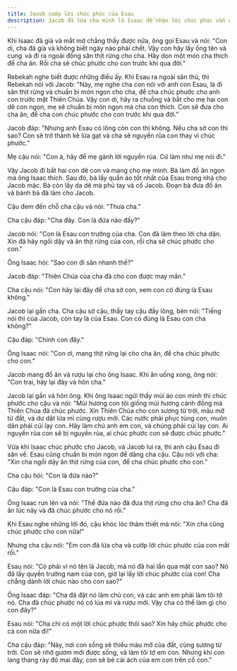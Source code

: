 ```yaml
---
title: Jacob cướp lời chúc phúc của Esau
description: Jacob đã lừa cha mình là Isaac để nhận lời chúc phúc vốn dành cho người anh Esau, dẫn đến xung đột lớn trong gia đình và thay đổi vận mệnh của cả hai anh em.
---
```


Khi Isaac đã già và mắt mờ chẳng thấy được nữa, ông gọi Esau và nói: "Con ơi, cha đã già và không biết ngày nào phải chết. Vậy con hãy lấy ống tên và cung  và đi ra ngoài đồng săn thịt rừng cho cha. Hãy dọn một món cha thích để cha ăn. Rồi cha sẽ chúc phước cho con trước khi qua đời."

Rebekah nghe biết được những điều ấy. Khi Esau ra ngoài săn thú, thì Rebekah nói với Jacob: "Này, mẹ nghe cha con nói với anh con Esau, là đi săn thịt rừng và chuẩn bị món ngon cho cha, để cha chúc phước cho anh con trước mặt Thiên Chúa. Vậy con ơi, hãy ra chuồng và bắt cho mẹ hai con dê con ngon, mẹ sẽ chuẩn bị món ngon mà cha con thích. Con sẽ đưa cho cha ăn, để cha con chúc phước cho con trước khi qua đời."

Jacob đáp: "Nhưng anh Esau có lông còn con thì không. Nếu cha sờ con thì sao? Con sẽ trở thành kẻ lừa gạt và cha sẽ nguyền rủa con thay vì chúc phước."

Mẹ cậu nói: "Con à, hãy để mẹ gánh lời nguyền rủa. Cứ làm như mẹ nói đi."

Vậy Jacob đi bắt hai con dê con và mang cho mẹ mình. Bà làm đồ ăn ngon mà ông Isaac thích. Sau đó, bà lấy quần áo tốt nhất của Esau trong nhà cho Jacob mặc. Bà còn lấy da dê mà phủ tay và cổ Jacob. Đoạn bà đưa đồ ăn và bánh bà đã làm cho Jacob.

Cậu đem đến chỗ cha cậu và nói: "Thưa cha."

Cha cậu đáp: "Cha đây. Con là đứa nào đấy?"

Jacob nói: "Con là Esau con trưởng của cha. Con đã làm theo lời cha dặn. Xin đã hãy ngồi dậy và ăn thịt rừng của con, rồi cha sẽ chúc phước cho con."

Ông Isaac hỏi: "Sao con đi săn nhanh thế?"

Jacob đáp: "Thiên Chúa của cha đã cho con được may mắn."

Cha cậu nói: "Con hãy lại đây để cha sờ con, xem con có đúng là Esau không."

Jacob lại gần cha. Cha cậu sờ cậu, thấy tay cậu đầy lông, bèn nói: "Tiếng nói thì của Jacob, còn tay là của Esau. Con có đúng là Esau con cha không?"

Cậu đáp: "Chính con đây."

Ông Isaac nói: "Con ơi, mang thịt rừng lại cho cha ăn, để cha chúc phước cho con."

Jacob mang đồ ăn và rượu lại cho ông Isaac. Khi ăn uống xong, ông nói: "Con trai, hãy lại đây và hôn cha."

Jacob lại gần và hôn ông. Khi ông Isaac ngửi thấy mùi áo con mình thì chúc phước cho cậu và nói: "Mùi hương con tôi giống mùi hương cánh đồng mà Thiên Chúa đã chúc phước. Xin Thiên Chúa cho con sương từ trời, màu mỡ từ đất, và dư dật lứa mì cùng rượu mới. Các nước phải phục tùng con, muôn dân phải cúi lạy con. Hãy làm chủ anh em con, và chúng phải cúi lạy con. Ai nguyền rủa con sẽ bị nguyền rủa, ai chúc phước con sẽ được chúc phước."

Vừa khi Isaac chúc phước cho Jacob, và Jacob lui ra, thì anh cậu Esau đi săn về. Esau cũng chuẩn bị món ngon để dâng cha cậu. Cậu nói với cha: "Xin cha ngồi dậy ăn thịt rừng của con, để cha chúc phước cho con."

Cha cậu hỏi: "Con là đứa nào?"

Cậu đáp: "Con là Esau con trưởng của cha."

Ông Isaac run lên và nói: "Thế đứa nào đã đưa thịt rừng cho cha ăn? Cha đã ăn lúc nãy và đã chúc phước cho nó rồi."

Khi Esau nghe những lời đó, cậu khóc lóc thảm thiết mà nói: "Xin cha cũng chúc phước cho con nữa!"

Nhưng cha cậu nói: "Em con đã lừa cha và cướp lời chúc phước của con mất rồi."

Esau nói: "Có phải vì nó tên là Jacob, mà nó đã hai lần qua mặt con sao? Nó đã lấy quyền trưởng nam của con, giờ lại lấy lời chúc phước của con! Cha chẳng dành lời chúc nào cho con sao?"

Ông Isaac đáp: "Cha đã đặt nó làm chủ con, và các anh em phải làm tôi tớ nó. Cha đã chúc phước nó có lúa mì và rượu mới. Vậy cha có thể làm gì cho con đây?"

Esau nói: "Cha chỉ có một lời chúc phước thôi sao? Xin hãy chúc phước cho cả con nữa đi!"

Cha cậu đáp: "Này, nơi con sống sẽ thiếu màu mỡ của đất, cùng sương từ trời. Con sẽ nhờ gươm mới được sống, và làm tôi tớ em con. Nhưng khi con lang thang rày đó mai đây, con sẽ bẻ cái ách của em con trên cổ con."
